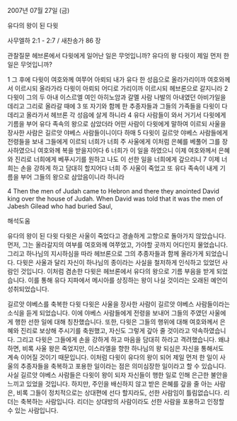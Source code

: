 2007년 07월 27일 (금)

유다의 왕이 된 다윗



사무엘하 2:1 - 2:7 / 새찬송가 86 장


관찰질문 
헤브론에서 다윗에게 일어난 일은 무엇입니까? 
유다의 왕 다윗이 제일 먼저 한 일은 무엇입니까? 

1 그 후에 다윗이 여호와께 여쭈어 아뢰되 내가 유다 한 성읍으로 올라가리이까 여호와께서 이르시되 올라가라 다윗이 아뢰되 어디로 가리이까 이르시되 헤브론으로 갈지니라 2 다윗이 그의 두 아내 이스르엘 여인 아히노암과 갈멜 사람 나발의 아내였던 아비가일을 데리고 그리로 올라갈 때에 3 또 자기와 함께 한 추종자들과 그들의 가족들을 다윗이 다 데리고 올라가서 헤브론 각 성읍에 살게 하니라 4 유다 사람들이 와서 거기서 다윗에게 기름을 부어 유다 족속의 왕으로 삼았더라 어떤 사람이 다윗에게 말하여 이르되 사울을 장사한 사람은 길르앗 야베스 사람들이니이다 하매 5 다윗이 길르앗 야베스 사람들에게 전령들을 보내 그들에게 이르되 너희가 너희 주 사울에게 이처럼 은혜를 베풀어 그를 장사하였으니 여호와께 복을 받을지어다 6 너희가 이 일을 하였으니 이제 여호와께서 은혜와 진리로 너희에게 베푸시기를 원하고 나도 이 선한 일을 너희에게 갚으리니 7 이제 너희는 손을 강하게 하고 담대히 할지어다 너희 주 사울이 죽었고 또 유다 족속이 내게 기름을 부어 그들의 왕으로 삼았음이니라 하니라  

4 Then the men of Judah came to Hebron and there they anointed David king over the house of Judah. When David was told that it was the men of Jabesh Gilead who had buried Saul,

해석도움





유다의 왕이 된 다윗 
다윗은 사울이 죽었다고 경솔하게 고향으로 돌아가지 않았습니다. 먼저, 그는 올라갈지의 여부를 여호와께 여쭈었고, 가야할 곳까지 어디인지 물었습니다. 그리고 하나님의 지시하심을 따라 헤브론으로 그의 추종자들과 함께 올라가게 되었습니다. 다윗은 사울과 달리 자신이 하나님의 종이라는 사실을 철저하게 인식하고 있었던 사람인 것입니다. 이처럼 겸손한 다윗은 헤브론에서 유다의 왕으로 기름 부음을 받게 되었습니다. 이를 통해 유다 지파에서 메시아를 상징하는 왕이 나실 것이라는 오래된 예언이 성취되었습니다.   

길르앗 야베스를 축복한 다윗 
다윗은 사울을 장사한 사람이 길르앗 야베스 사람들이라는 소식을 듣게 되었습니다. 이에 야베스 사람들에게 전령을 보내어 그들의 주였던 사울에게 행한 선한 일에 대해 칭찬했습니다. 또한, 다윗은 그들의 행위에 대해 여호와께서 은혜와 진리로 보상해 주시기를 축원했고, 자신도 그렇게 갚아 줄 것이라고 약속하였습니다. 그리고 다윗은 그들에게 손을 강하게 하고 마음을 담대히 하라고 격려했습니다. 왜냐하면, 비록 사울 왕은 죽었지만, 이스라엘을 향한 하나님의 왕 되심은 자신을 통해서도 계속 이어질 것이기 때문입니다. 이처럼 다윗이 유다의 왕이 되어 제일 먼저 한 일이 사울의 추종자들을 축복하고 포용한 일이라는 점은 의미심장한 일이라고 할 수 있습니다. 사실 길르앗 야베스 사람들은 다윗이 왕이 되자 자신들이 행한 일로 인해 은근한 불안을 느끼고 있었을 것입니다. 하지만, 주인을 배신하지 않고 받은 은혜를 갚을 줄 아는 사람은, 비록 그들이 정치적으로는 상대편에 선다 할지라도, 선한 사람임이 틀림없습니다. 리더는 축복하는 사람입니다. 리더는 상대방의 사람이라도 선한 사람을 포용하고 인정할 수 있는 사람입니다.